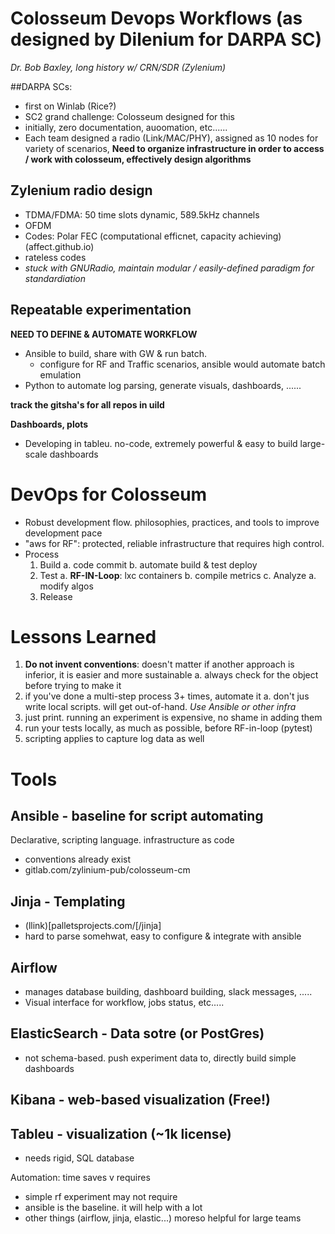 # Colosseum Devops Workflows (as designed by Dilenium for DARPA SC)
*Dr. Bob Baxley, long history w/ CRN/SDR (Zylenium)*

##DARPA SCs:
* first on Winlab (Rice?)
* SC2 grand challenge: Colosseum designed for this
* initially, zero documentation, auoomation, etc......
* Each team designed a radio (Link/MAC/PHY), assigned as 10 nodes for variety of scenarios,
**Need to organize infrastructure in order to access / work with colosseum, effectively design algorithms**


## Zylenium radio design
 * TDMA/FDMA: 50 time slots dynamic, 589.5kHz channels
 * OFDM
 * Codes: Polar FEC (computational efficnet, capacity achieving) (affect.github.io)
 *  rateless codes
 * *stuck with GNURadio, maintain modular / easily-defined paradigm for standardiation*
 
## Repeatable experimentation
**NEED TO DEFINE & AUTOMATE WORKFLOW**
* Ansible to build, share with GW & run batch. 
  * configure for RF and Traffic scenarios, ansible would automate batch emulation
* Python to automate log parsing, generate visuals, dashboards, ......

**track the gitsha's for all repos in uild**

**Dashboards, plots**
* Developing in tableu. no-code, extremely powerful & easy to build large-scale dashboards


# DevOps for Colosseum
* Robust development flow. philosophies, practices, and tools to improve development pace
* "aws for RF": protected, reliable infrastructure that requires high control.
* Process
  1. Build
    a. code commit
    b. automate build & test deploy
  2. Test
    a. **RF-IN-Loop**: lxc containers
    b. compile metrics
    c. Analyze 
    a. modify algos
  3. Release
  
  
# Lessons Learned
1. **Do not invent conventions**: doesn't matter if another approach is inferior, it is easier and more sustainable
  a. always check for the object before trying to make it
 2. if you've done a multi-step process 3+ times, automate it
   a. don't jus write local scripts. will get out-of-hand. *Use Ansible or other infra*
 3. just print. running an experiment is expensive, no shame in adding them
 4. run your tests locally, as much as possible, before RF-in-loop (pytest)
 5. scripting applies to capture log data as well
 
# Tools

## Ansible - baseline for script automating
Declarative, scripting language. infrastructure as code
* conventions already exist
* gitlab.com/zylinium-pub/colosseum-cm 

## Jinja - Templating
* (llink)[palletsprojects.com/[/jinja]
* hard to parse somehwat, easy to configure & integrate with ansible

## Airflow
* manages database building, dashboard building, slack messages, .....
* Visual interface for workflow, jobs status, etc.....

## ElasticSearch - Data sotre (or PostGres)
- not schema-based. push experiment data to, directly build simple dashboards

## Kibana - web-based visualization (Free!)

## Tableu - visualization (~1k license)
* needs rigid, SQL database

Automation: time saves v requires
* simple rf experiment may not require
* ansible is the baseline. it will help with a lot
* other things (airflow, jinja, elastic...) moreso helpful for large teams
